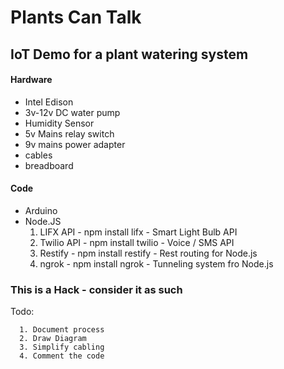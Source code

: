 Plants Can Talk
===============

IoT Demo for a plant watering system
---

#### Hardware ####
* Intel Edison
* 3v-12v DC water pump
* Humidity Sensor
* 5v Mains relay switch
* 9v mains power adapter
* cables
* breadboard

#### Code ####
* Arduino 
* Node.JS
    1. LIFX API - npm install lifx - Smart Light Bulb API
    2. Twilio API - npm install twilio - Voice / SMS API
    3. Restify - npm install restify - Rest routing for Node.js
    4. ngrok - npm install ngrok - Tunneling system fro Node.js




### This is a Hack - consider it as such ###

Todo: 

      1. Document process
      2. Draw Diagram
      3. Simplify cabling
      4. Comment the code

